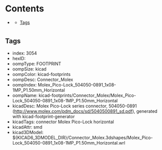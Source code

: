 



Contents
========

* [](#)
	* [Tags](#tags)

# 

## Tags

- index: 3054
- hexID: 
- oompType: FOOTPRINT
- oompSize: kicad
- oompColor: kicad-footprints
- oompDesc: Connector_Molex
- oompIndex: Molex_Pico-Lock_504050-0891_1x08-1MP_P1.50mm_Horizontal
- oompName: kicad-footprints/Connector_Molex/Molex_Pico-Lock_504050-0891_1x08-1MP_P1.50mm_Horizontal
- kicadDesc: Molex Pico-Lock series connector, 504050-0891 (http://www.molex.com/pdm_docs/sd/5040500891_sd.pdf), generated with kicad-footprint-generator
- kicadTags: connector Molex Pico-Lock horizontal
- kicadAttr: smd
- kicad3DModel: ${KICAD6_3DMODEL_DIR}/Connector_Molex.3dshapes/Molex_Pico-Lock_504050-0891_1x08-1MP_P1.50mm_Horizontal.wrl
